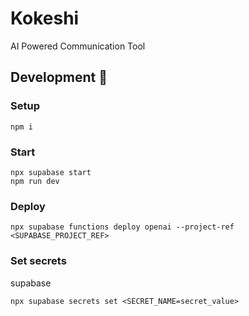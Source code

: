 # Kokeshi

AI Powered Communication Tool

## Development 👷

### Setup

```shell
npm i
```

### Start

```shell
npx supabase start
npm run dev
```

### Deploy

```shell
npx supabase functions deploy openai --project-ref <SUPABASE_PROJECT_REF>
```

### Set secrets 

supabase

```shell
npx supabase secrets set <SECRET_NAME=secret_value>
```
